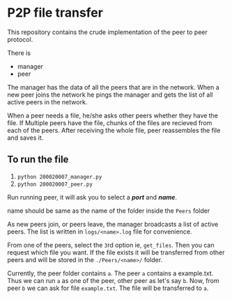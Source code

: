 # P2P file transfer
This repository contains the crude implementation of the peer to peer
protocol. 

There is
* manager
* peer

The manager has the data of all the peers that are in the network. When
a new peer joins the network he pings the manager and gets the list 
of all active peers in the network.

When a peer needs a file, he/she asks other peers whether they have the
file. If Multiple peers have the file, chunks of the files are recieved from 
each of the peers. After receiving the whole file, peer reassembles 
the file and saves it.

## To run the file
1. `python 200020007_manager.py`
2. `python 200020007_peer.py`

Run running peer, it will ask you to select a _**port**_ and **_name_**.

name should be same as the name of the folder inside the `Peers` folder

 As new peers join, or peers leave, the manager broadcasts a list 
 of active peers. The list is written in `logs/<name>.log` file for
 convenience.

From one of the peers, select the `3`rd option ie, `get_files`. Then you can 
request which file you want.
If the file exists it will be transferred from other peers and will be stored
in the `./Peers/<name>/` folder.

Currently, the peer folder contains `a`. The peer `a` contains a example.txt.
Thus we can run `a` as one of the peer, other peer as let's say `b`. Now, from peer `b` 
we can ask for file `example.txt`. 
The file will be transferred to `a`. 


 
